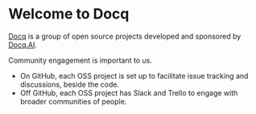 # Welcome to Docq

[Docq](https://github.com/docqai) is a group of open source projects developed and sponsored by [Docq.AI](https://docq.ai).

Community engagement is important to us.

- On GitHub, each OSS project is set up to facilitate issue tracking and discussions, beside the code.
- Off GitHub, each OSS project has Slack and Trello to engage with broader communities of people.
